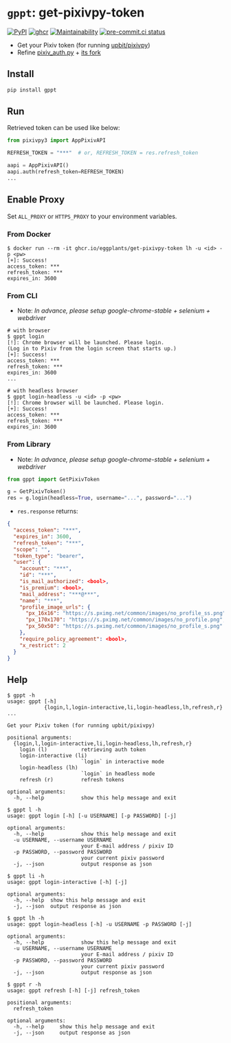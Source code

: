 # `gppt`: get-pixivpy-token

[![PyPI](
  https://img.shields.io/pypi/v/gppt?color=blue
  )](
  https://pypi.org/project/gppt/
) [![ghcr](
  https://ghcr-badge.deta.dev/eggplants/get-pixivpy-token/size
  )](
  https://github.com/eggplants/get-pixivpy-token/pkgs/container/get-pixivpy-token
) [![Maintainability](
  https://api.codeclimate.com/v1/badges/b40b8fa2c9d71f869b9c/maintainability
  )](
  https://codeclimate.com/github/eggplants/get-pixiv-token/maintainability
) [![pre-commit.ci status](
  https://results.pre-commit.ci/badge/github/eggplants/get-pixivpy-token/main.svg
  )](
  https://results.pre-commit.ci/latest/github/eggplants/get-pixivpy-token/main
)

- Get your Pixiv token (for running [upbit/pixivpy](https://github.com/upbit/pixivpy))
- Refine [pixiv_auth.py](https://gist.github.com/ZipFile/c9ebedb224406f4f11845ab700124362) + [its fork](https://gist.github.com/upbit/6edda27cb1644e94183291109b8a5fde)

## Install

```bash
pip install gppt
```

## Run

Retrieved token can be used like below:

```python
from pixivpy3 import AppPixivAPI

REFRESH_TOKEN = "***"  # or, REFRESH_TOKEN = res.refresh_token

aapi = AppPixivAPI()
aapi.auth(refresh_token=REFRESH_TOKEN)
...
```

## Enable Proxy

Set `ALL_PROXY` or `HTTPS_PROXY` to your environment variables.

### From Docker

```shellsession
$ docker run --rm -it ghcr.io/eggplants/get-pixivpy-token lh -u <id> -p <pw>
[+]: Success!
access_token: ***
refresh_token: ***
expires_in: 3600
```

### From CLI

- Note: _In advance, please setup google-chrome-stable + selenium + webdriver_

```shellsession
# with browser
$ gppt login
[!]: Chrome browser will be launched. Please login.
(Log in to Pixiv from the login screen that starts up.)
[+]: Success!
access_token: ***
refresh_token: ***
expires_in: 3600
...

# with headless browser
$ gppt login-headless -u <id> -p <pw>
[!]: Chrome browser will be launched. Please login.
[+]: Success!
access_token: ***
refresh_token: ***
expires_in: 3600
```

### From Library

- Note: _In advance, please setup google-chrome-stable + selenium + webdriver_

```python
from gppt import GetPixivToken

g = GetPixivToken()
res = g.login(headless=True, username="...", password="...")
```

- `res.response` returns:

```json
{
  "access_token": "***",
  "expires_in": 3600,
  "refresh_token": "***",
  "scope": "",
  "token_type": "bearer",
  "user": {
    "account": "***",
    "id": "***",
    "is_mail_authorized": <bool>,
    "is_premium": <bool>,
    "mail_address": "***@***",
    "name": "***",
    "profile_image_urls": {
      "px_16x16": "https://s.pximg.net/common/images/no_profile_ss.png",
      "px_170x170": "https://s.pximg.net/common/images/no_profile.png",
      "px_50x50": "https://s.pximg.net/common/images/no_profile_s.png"
    },
    "require_policy_agreement": <bool>,
    "x_restrict": 2
  }
}
```

## Help

```shellsession
$ gppt -h
usage: gppt [-h]
            {login,l,login-interactive,li,login-headless,lh,refresh,r} ...

Get your Pixiv token (for running upbit/pixivpy)

positional arguments:
  {login,l,login-interactive,li,login-headless,lh,refresh,r}
    login (l)           retrieving auth token
    login-interactive (li)
                        `login` in interactive mode
    login-headless (lh)
                        `login` in headless mode
    refresh (r)         refresh tokens

optional arguments:
  -h, --help            show this help message and exit
```

```shellsession
$ gppt l -h
usage: gppt login [-h] [-u USERNAME] [-p PASSWORD] [-j]

optional arguments:
  -h, --help            show this help message and exit
  -u USERNAME, --username USERNAME
                        your E-mail address / pixiv ID
  -p PASSWORD, --password PASSWORD
                        your current pixiv password
  -j, --json            output response as json
```

```shellsession
$ gppt li -h
usage: gppt login-interactive [-h] [-j]

optional arguments:
  -h, --help  show this help message and exit
  -j, --json  output response as json
```

```shellsession
$ gppt lh -h
usage: gppt login-headless [-h] -u USERNAME -p PASSWORD [-j]

optional arguments:
  -h, --help            show this help message and exit
  -u USERNAME, --username USERNAME
                        your E-mail address / pixiv ID
  -p PASSWORD, --password PASSWORD
                        your current pixiv password
  -j, --json            output response as json
```

```shellsession
$ gppt r -h
usage: gppt refresh [-h] [-j] refresh_token

positional arguments:
  refresh_token

optional arguments:
  -h, --help     show this help message and exit
  -j, --json     output response as json
```
